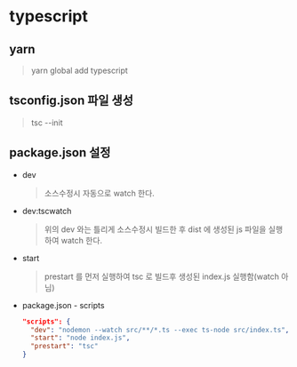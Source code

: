 # typescript

## yarn
  > yarn global add typescript

## tsconfig.json 파일 생성
  > tsc --init

## package.json 설정
  - dev
    > 소스수정시 자동으로 watch 한다.

  - dev:tscwatch
    > 위의 dev 와는 틀리게 소스수정시 빌드한 후 dist 에 생성된 js 파일을 실행하여 watch 한다.

  - start
    > prestart 를 먼저 실행하여 tsc 로 빌드후 생성된 index.js 실행함(watch 아님)

  - package.json - scripts
    ```json
    "scripts": {
      "dev": "nodemon --watch src/**/*.ts --exec ts-node src/index.ts",
      "start": "node index.js",
      "prestart": "tsc"
    }
    ```

